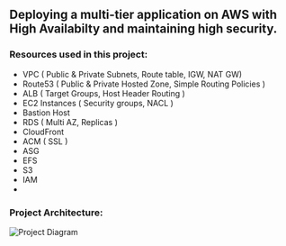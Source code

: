 ## Deploying a multi-tier application on AWS with High Availabilty and maintaining high security.

### Resources used in this project:
-   VPC ( Public & Private Subnets, Route table, IGW, NAT GW)
-   Route53 ( Public & Private Hosted Zone, Simple Routing Policies )
-   ALB ( Target Groups, Host Header Routing )
-   EC2 Instances ( Security groups, NACL )
- Bastion Host
-   RDS ( Multi AZ, Replicas )
- CloudFront
-   ACM ( SSL )
-   ASG
-   EFS
-   S3
-   IAM
- 
### Project Architecture:
![Project Diagram](https://github.com/ahsan598/aws-wordpress-website/blob/main/aws-wordpress-website-diagram.svg)